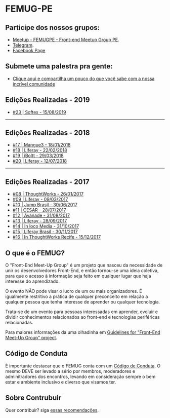 # FEMUG-PE

## Participe dos nossos grupos:

* [Meetup - FEMUGPE - Front-end Meetup Group PE](https://www.meetup.com/pt-BR/FEMUGPE-Recife/).
* [Telegram](https://t.me/joinchat/Cls3sUInW78XwgOlUZWjSQ).
* [Facebook Page](https://www.facebook.com/femugpe/)

## Submete uma palestra pra gente:

* [Clique aqui e compartilha um pouco do que você sabe com a nossa incrível comunidade](https://femugpe.typeform.com/to/Sv6HAs)

## Edições Realizadas - 2019

* [#23 | Softex - 15/08/2019](edicoes/2019/15.md)

---

## Edições Realizadas - 2018

* [#17 | Mangue3 - 18/01/2018](edicoes/2018/17.md)
* [#18 | Liferay - 22/02/2018](edicoes/2018/18.md)
* [#19 | iBoltt - 29/03/2018](edicoes/2018/19.md)
* [#20 | Liferay - 12/07/2018](edicoes/2018/20.md)

---

## Edições Realizadas - 2017

* [#08 | ThoughtWorks - 26/01/2017](edicoes/2017/08.md)
* [#09 | Liferay - 09/03/2017](edicoes/2017/09.md)
* [#10 | Jump Brasil - 30/06/2017](edicoes/2017/10.md)
* [#11 | CESAR - 28/07/2017](edicoes/2017/11.md)
* [#12 | Avanade - 31/08/2017](edicoes/2017/12.md)
* [#13 | Liferay - 28/09/2017](edicoes/2017/13.md)
* [#14 | In loco Media - 31/10/2017](edicoes/2017/14.md)
* [#15 | Liferay Brasil - 30/11/2017](edicoes/2017/15.md)
* [#16 | In ThoughtWorks Recife - 15/12/2017](edicoes/2017/16.md)

## O que é o FEMUG?

O "Front-End Meet-Up Group" é um projeto que nasceu da necessidade de unir os desenvolvedores Front-End, e então tornou-se uma ideia coletiva, para que o acesso à informação seja feito em qualquer lugar que haja interesse do aprendizado.

O evento NÃO pode visar o lucro de um ou mais organizadores. É igualmente restritivo a prática de qualquer preconceito em relação a qualquer pessoa que tenha interesse de aprender ou qualquer tecnologia.

Trata-se de um evento para pessoas interessadas em aprender, evoluir e dividir conhecimentos relacionados ao front-end e tecnologias periféricas relacionadas.

Para maiores informações da uma olhadinha em [Guidelines for "Front-End Meet-Up Group" project](https://github.com/femug/femug).

## Código de Conduta

É importante destacar que o FEMUG conta com um [Código de Conduta](CODIGO-DE-CONDUTA.md). O mesmo DEVE ser levado a sério por membros, moderadores e adminitradores dos encontros, levando em consideração sempre o bem estar e ambiente inclusivo e diverso que visamos ter.

## Sobre Contrubuir

Quer contribuir? siga [essas recomendações](CONTRIBUTING.md).
